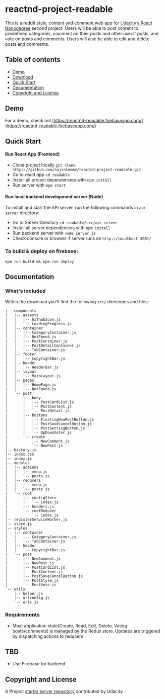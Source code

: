 # reactnd-project-readable

This is a reddit style, content and comment web app for [Udacity’s React Nanodegree](https://www.udacity.com/course/react-nanodegree--nd019) second project. Users will be able to post content to predefined categories, comment on their posts and other users' posts, and vote on posts and comments. Users will also be able to edit and delete posts and comments.

## Table of contents
- [Demo](#demo)
- [Download](#download)
- [Quick Start](#quick-start)
- [Documentation](#documentation)
- [Copyright and License](#copyright-and-license)

## Demo
For a demo, check out [https://reactnd-readable.firebaseapp.com/](https://reactnd-readable.firebaseapp.com/)

## Quick Start
#### Run React App (Frontend)
* Clone project locally `git clone https://github.com/sujinleeme/reactnd-project-readable.git`
* Go to react app `cd readable`
* Install all project dependencies with `npm install`
* Run server with `npm start`


#### Run local backend development server (Node)
To install and start the API server, run the following commands in  `api-server` directory:

* Go to Server Directory `cd readable/src/api-server`
* Install all server dependenices with `npm install`
* Run backend server with `node server.js`
* Check console or browser if server runs on `http://localhost:3001/`
### To build & deploy on firebase:
```
npm run build && npm run deploy
```

## Documentation
### What's included
Within the download you'll find the following `src/` directories and files:
```
|-- components
|   |-- assests
|   |   |-- GithubIcon.js
|   |   `-- LoadingProgress.js
|   |-- container
|   |   |-- CategoryContainer.js
|   |   |-- NotFound.js
|   |   |-- PostContainer.js
|   |   |-- PostDetailContainer.js
|   |   `-- TabContainer.js
|   |-- footer
|   |   `-- CopyrightBar.js
|   |-- header
|   |   `-- HeaderBar.js
|   |-- layout
|   |   `-- MainLayout.js
|   |-- pages
|   |   |-- HomePage.js
|   |   `-- NotFound.js
|   `-- post
|       |-- body
|       |   |-- PostCardList.js
|       |   |-- PostContent.js
|       |   `-- PostDetail.js
|       |-- buttons
|       |   |-- FloatingNewPostButton.js
|       |   |-- PostSaveCancelButton.js
|       |   |-- PostSettingButton.js
|       |   `-- UpDownVoter.js
|       `-- create
|           |-- NewComment.js
|           `-- NewPost.js
|-- history.js
|-- index.css
|-- index.js
|-- modules
|   |-- actions
|   |   |-- menu.js
|   |   `-- posts.js
|   |-- reducers
|   |   |-- menu.js
|   |   `-- posts.js
|   `-- root
|       |-- configStore
|       |   `-- index.js
|       |-- headers.js
|       `-- rootReducer
|           `-- index.js
|-- registerServiceWorker.js
|-- store.js
|-- styles
|   |-- container
|   |   |-- CategoryContainer.js
|   |   `-- TabContainer.js
|   |-- header
|   |   `-- CopyrightBar.js
|   `-- post
|       |-- NewComment.js
|       |-- NewPost.js
|       |-- PostCardList.js
|       |-- PostContent.js
|       |-- PostSaveCancelButton.js
|       |-- PostStyle.js
|       `-- PostVote.js
`-- utils
    |-- helper.js
    |-- urlconfig.js
    `-- urls.js
```
### Requirements
* Most application state(Create, Read, Edit, Delete, Voting posts/comments) is managed by the Redux store. Updates are triggered by dispatching actions to reducers.

## TBD
* Use Firebase for backend

## Copyright and License 
A Project [starter server repository](https://github.com/udacity/reactnd-project-readable-starter) contributed by Udacity.
